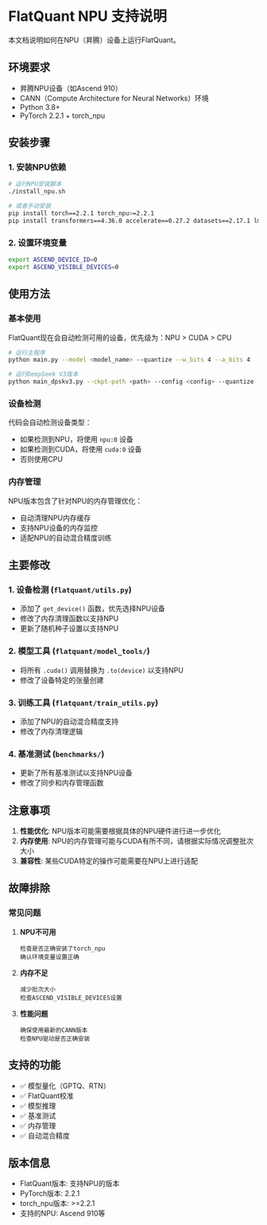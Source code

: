 # FlatQuant NPU 支持说明

本文档说明如何在NPU（昇腾）设备上运行FlatQuant。

## 环境要求

- 昇腾NPU设备（如Ascend 910）
- CANN（Compute Architecture for Neural Networks）环境
- Python 3.8+
- PyTorch 2.2.1 + torch_npu

## 安装步骤

### 1. 安装NPU依赖

```bash
# 运行NPU安装脚本
./install_npu.sh

# 或者手动安装
pip install torch==2.2.1 torch_npu>=2.2.1
pip install transformers==4.36.0 accelerate==0.27.2 datasets==2.17.1 lm-eval==0.4.4 termcolor
```

### 2. 设置环境变量

```bash
export ASCEND_DEVICE_ID=0
export ASCEND_VISIBLE_DEVICES=0
```

## 使用方法

### 基本使用

FlatQuant现在会自动检测可用的设备，优先级为：NPU > CUDA > CPU

```bash
# 运行主程序
python main.py --model <model_name> --quantize --w_bits 4 --a_bits 4

# 运行DeepSeek V3版本
python main_dpskv3.py --ckpt-path <path> --config <config> --quantize --w_bits 4 --a_bits 4
```

### 设备检测

代码会自动检测设备类型：
- 如果检测到NPU，将使用 `npu:0` 设备
- 如果检测到CUDA，将使用 `cuda:0` 设备
- 否则使用CPU

### 内存管理

NPU版本包含了针对NPU的内存管理优化：
- 自动清理NPU内存缓存
- 支持NPU设备的内存监控
- 适配NPU的自动混合精度训练

## 主要修改

### 1. 设备检测 (`flatquant/utils.py`)
- 添加了 `get_device()` 函数，优先选择NPU设备
- 修改了内存清理函数以支持NPU
- 更新了随机种子设置以支持NPU

### 2. 模型工具 (`flatquant/model_tools/`)
- 将所有 `.cuda()` 调用替换为 `.to(device)` 以支持NPU
- 修改了设备特定的张量创建

### 3. 训练工具 (`flatquant/train_utils.py`)
- 添加了NPU的自动混合精度支持
- 修改了内存清理逻辑

### 4. 基准测试 (`benchmarks/`)
- 更新了所有基准测试以支持NPU设备
- 修改了同步和内存管理函数

## 注意事项

1. **性能优化**: NPU版本可能需要根据具体的NPU硬件进行进一步优化
2. **内存使用**: NPU的内存管理可能与CUDA有所不同，请根据实际情况调整批次大小
3. **兼容性**: 某些CUDA特定的操作可能需要在NPU上进行适配

## 故障排除

### 常见问题

1. **NPU不可用**
   ```
   检查是否正确安装了torch_npu
   确认环境变量设置正确
   ```

2. **内存不足**
   ```
   减少批次大小
   检查ASCEND_VISIBLE_DEVICES设置
   ```

3. **性能问题**
   ```
   确保使用最新的CANN版本
   检查NPU驱动是否正确安装
   ```

## 支持的功能

- ✅ 模型量化（GPTQ、RTN）
- ✅ FlatQuant校准
- ✅ 模型推理
- ✅ 基准测试
- ✅ 内存管理
- ✅ 自动混合精度

## 版本信息

- FlatQuant版本: 支持NPU的版本
- PyTorch版本: 2.2.1
- torch_npu版本: >=2.2.1
- 支持的NPU: Ascend 910等
